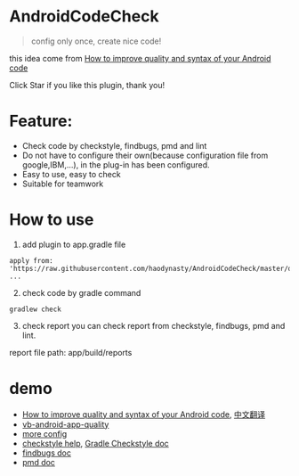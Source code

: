 # AndroidCodeCheck
> config only once, create nice code!

this idea come from [How to improve quality and syntax of your Android code](http://vincentbrison.com/2014/07/19/how-to-improve-quality-and-syntax-of-your-android-code/)

Click Star if you like this plugin, thank you!

# Feature:
- Check code by checkstyle, findbugs, pmd and lint
- Do not have to configure their own(because configuration file from google,IBM,...), in the plug-in has been configured.
- Easy to use, easy to check
- Suitable for teamwork

# How to use
1. add plugin to app.gradle file
```
apply from: 'https://raw.githubusercontent.com/haodynasty/AndroidCodeCheck/master/quality.gradle'
...
```
2. check code by gradle command
```
gradlew check
```

3. check report
you can check report from checkstyle, findbugs, pmd and lint.

report file path: app/build/reports

# demo

- [How to improve quality and syntax of your Android code](http://vincentbrison.com/2014/07/19/how-to-improve-quality-and-syntax-of-your-android-code/), [中文翻译](https://yq.aliyun.com/articles/57838)
- [vb-android-app-quality](https://github.com/vincentbrison/vb-android-app-quality)
- [more config](https://gist.github.com/haodynasty/10860f4ab9c2bb231e40b4cf69cb724a)
- [checkstyle help](http://checkstyle.sourceforge.net/), [Gradle Checkstyle doc](https://docs.gradle.org/current/dsl/org.gradle.api.plugins.quality.Checkstyle.html)
- [findbugs doc](https://docs.gradle.org/current/dsl/org.gradle.api.plugins.quality.FindBugs.html)
- [pmd doc](https://docs.gradle.org/current/dsl/org.gradle.api.plugins.quality.Pmd.html)
